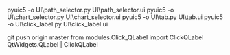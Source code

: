 pyuic5 -o UI\path_selector.py UI\path_selector.ui
pyuic5 -o UI\chart_selector.py  UI\chart_selector.ui
pyuic5 -o UI\tab.py  UI\tab.ui
pyuic5 -o UI\click_label.py  UI\click_label.ui

git push origin master
from modules.Click_QLabel import ClickQLabel
QtWidgets.QLabel | ClickQLabel